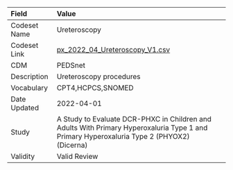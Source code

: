|Field        |Value                                                                                                                                     |
|:------------|:-----------------------------------------------------------------------------------------------------------------------------------------|
|Codeset Name |Ureteroscopy                                                                                                                              |
|Codeset Link |[px_2022_04_Ureteroscopy_V1.csv](https://github.com/PEDSnet/Variable-Dictionary/blob/main/procedures/px_2022_04_Ureteroscopy_V1.csv)      |
|CDM          |PEDSnet                                                                                                                                   |
|Description  |Ureteroscopy procedures                                                                                                                   |
|Vocabulary   |CPT4,HCPCS,SNOMED                                                                                                                         |
|Date Updated |2022-04-01                                                                                                                                |
|Study        |A Study to Evaluate DCR-PHXC in Children and Adults With Primary Hyperoxaluria Type 1 and Primary Hyperoxaluria Type 2 (PHYOX2) (Dicerna) |
|Validity     |Valid Review                                                                                                                              |

